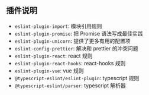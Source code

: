 ## 插件说明

- `eslint-plugin-import`: 模块引用规则
- `eslint-plugin-promise`: 把 Promise 语法写成最佳实践
- `eslint-plugin-unicorn`: 提供了更多有用的配置项
- `eslint-config-prettier`: 解决和 prettier 的冲突问题
- `eslint-plugin-react`: react 规则
- `eslint-plugin-react-hooks`: react-hooks 规则
- `eslint-plugin-vue`: vue 规则
- `@typescript-eslint/eslint-plugin`: typescript 规则
- `@typescript-eslint/parser`: typescript 解析器
